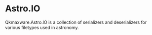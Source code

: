 # Astro.IO
Qkmaxware.Astro.IO is a collection of serializers and deserializers for various filetypes used in astronomy.

